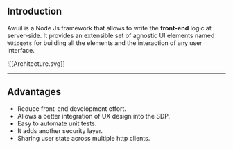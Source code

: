 ## Introduction
Awuil is a Node Js framework that allows to write the **front-end** logic at server-side. It provides an extensible set of agnostic UI elements named `WUidgets` for building all the elements and the interaction of any user interface.

![[Architecture.svg]]
___
## Advantages
- Reduce front-end development effort.
- Allows a better integration of UX design into the SDP.
- Easy to automate unit tests.
- It adds another security layer.
- Sharing user state across multiple http clients.
